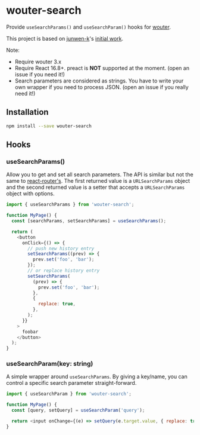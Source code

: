 # wouter-search

Provide `useSearchParams()` and `useSearchParam()` hooks for [wouter](https://github.com/molefrog/wouter).

This project is based on [junwen-k](https://github.com/junwen-k)'s [initial work](https://github.com/molefrog/wouter/pull/391).

Note:

- Require wouter 3.x
- Require React 16.8+. preact is **NOT** supported at the moment. (open an issue if you need it!)
- Search parameters are considered as strings. You have to write your own wrapper if you need to process JSON. (open an issue if you really need it!)

## Installation

```bash
npm install --save wouter-search
```

## Hooks

### useSearchParams()

Allow you to get and set all search parameters. The API is similar but not the same to [react-router's](https://api.reactrouter.com/v7/functions/react_router.useSearchParams.html).
The first returned value is a `URLSearchParams` object and the second returned value is a setter that accepts a `URLSearchParams` object with options.

```js
import { useSearchParams } from 'wouter-search';

function MyPage() {
  const [searchParams, setSearchParams] = useSearchParams();

  return (
    <button
      onClick={() => {
        // push new history entry
        setSearchParams((prev) => {
          prev.set('foo', 'bar');
        });
        // or replace history entry
        setSearchParams(
          (prev) => {
            prev.set('foo', 'bar');
          },
          {
            replace: true,
          },
        );
      }}
    >
      foobar
    </button>
  );
}
```

### useSearchParam(key: string)

A simple wrapper around `useSearchParams`. By giving a key/name, you can control a specific search parameter straight-forward.

```js
import { useSearchParam } from 'wouter-search';

function MyPage() {
  const [query, setQuery] = useSearchParam('query');

  return <input onChange={(e) => setQuery(e.target.value, { replace: true })} />;
}
```

